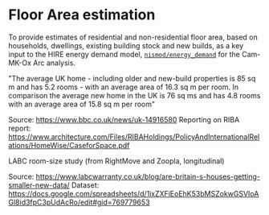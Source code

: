# Floor Area estimation

To provide estimates of residential and non-residential floor area, based on households, dwellings,
existing building stock and new builds, as a key input to the HIRE energy demand model,
[`nismod/energy_demand`](https://github.com/nismod/energy_demand/) for the Cam-MK-Ox Arc analysis.


"The average UK home - including older and new-build properties is 85 sq m and has 5.2 rooms - with an average area of 16.3 sq m per room. In comparison the average new home in the UK is 76 sq ms and has 4.8 rooms with an average area of 15.8 sq m per room"

Source: https://www.bbc.co.uk/news/uk-14916580
Reporting on RIBA report: https://www.architecture.com/Files/RIBAHoldings/PolicyAndInternationalRelations/HomeWise/CaseforSpace.pdf

LABC room-size study (from RightMove and Zoopla, longitudinal)

Source: https://www.labcwarranty.co.uk/blog/are-britain-s-houses-getting-smaller-new-data/
Dataset: https://docs.google.com/spreadsheets/d/1ixZXFiEoEhK53bMSZokwGSVIoAGl8id3fpC3pUdAcRo/edit#gid=769779653
